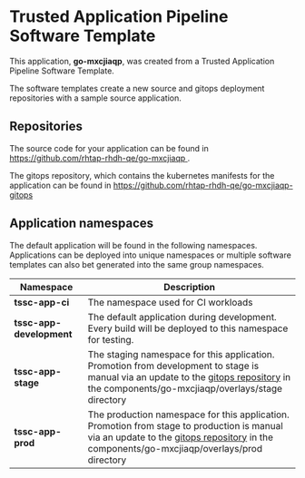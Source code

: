 # Trusted Application Pipeline Software Template

This application, **go-mxcjiaqp**, was created from a Trusted Application Pipeline Software Template.

The software templates create a new source and gitops deployment repositories with a sample source application. 

## Repositories

The source code for your application can be found in [https://github.com/rhtap-rhdh-qe/go-mxcjiaqp ](https://github.com/rhtap-rhdh-qe/go-mxcjiaqp ).
 
The gitops repository, which contains the kubernetes manifests for the application can be found in 
[https://github.com/rhtap-rhdh-qe/go-mxcjiaqp-gitops ](https://github.com/rhtap-rhdh-qe/go-mxcjiaqp-gitops ) 

## Application namespaces 

The default application will be found in the following namespaces. Applications can be deployed into unique namespaces or multiple software templates can also bet generated into the same group namespaces.  

|  Namespace   |  Description   |  
| -------- | -------- |
| **tssc-app-ci** | The namespace used for CI workloads |
| **tssc-app-development** | The default application during development. Every build will be deployed to this namespace for testing. |
| **tssc-app-stage** | The staging namespace for this application. Promotion from development to stage is manual via an update to the [gitops repository](https://github.com/rhtap-rhdh-qe/go-mxcjiaqp-gitops ) in the components/go-mxcjiaqp/overlays/stage directory |
| **tssc-app-prod** | The production namespace for this application. Promotion from stage to production is manual via an update to the [gitops repository](https://github.com/rhtap-rhdh-qe/go-mxcjiaqp-gitops ) in the components/go-mxcjiaqp/overlays/prod directory |